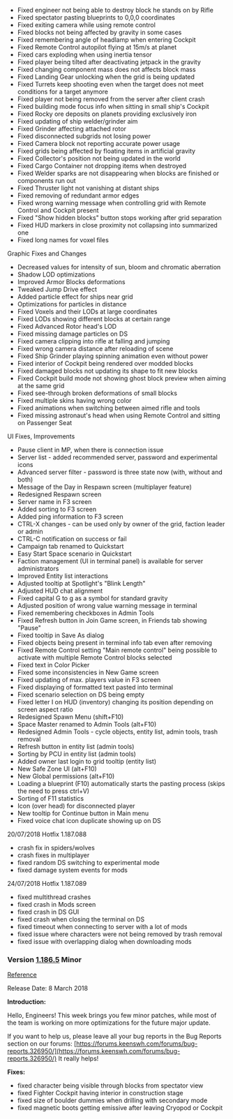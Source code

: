 *   Fixed engineer not being able to destroy block he stands on by Rifle
*   Fixed spectator pasting blueprints to 0,0,0 coordinates
*   Fixed exiting camera while using remote control
*   Fixed blocks not being affected by gravity in some cases
*   Fixed remembering angle of headlamp when entering Cockpit
*   Fixed Remote Control autopilot flying at 15m/s at planet
*   Fixed cars exploding when using inertia tensor
*   Fixed player being tilted after deactivating jetpack in the gravity
*   Fixed changing component mass does not affects block mass
*   Fixed Landing Gear unlocking when the grid is being updated
*   Fixed Turrets keep shooting even when the target does not meet conditions for a target anymore
*   Fixed player not being removed from the server after client crash
*   Fixed building mode focus info when sitting in small ship's Cockpit
*   Fixed Rocky ore deposits on planets providing exclusively iron
*   Fixed updating of ship welder/grinder aim
*   Fixed Grinder affecting attached rotor
*   Fixed disconnected subgrids not losing power
*   Fixed Camera block not reporting accurate power usage
*   Fixed grids being affected by floating items in artificial gravity
*   Fixed Collector's position not being updated in the world
*   Fixed Cargo Container not dropping items when destroyed
*   Fixed Welder sparks are not disappearing when blocks are finished or components run out
*   Fixed Thruster light not vanishing at distant ships
*   Fixed removing of redundant armor edges
*   Fixed wrong warning message when controlling grid with Remote Control and Cockpit present
*   Fixed "Show hidden blocks" button stops working after grid separation
*   Fixed HUD markers in close proximity not collapsing into summarized one
*   Fixed long names for voxel files

Graphic Fixes and Changes

*   Decreased values for intensity of sun, bloom and chromatic aberration
*   Shadow LOD optimizations
*   Improved Armor Blocks deformations
*   Tweaked Jump Drive effect
*   Added particle effect for ships near grid
*   Optimizations for particles in distance
*   Fixed Voxels and their LODs at large coordinates
*   Fixed LODs showing different blocks at certain range
*   Fixed Advanced Rotor head's LOD
*   Fixed missing damage particles on DS
*   Fixed camera clipping into rifle at falling and jumping
*   Fixed wrong camera distance after reloading of scene
*   Fixed Ship Grinder playing spinning animation even without power
*   Fixed interior of Cockpit being rendered over modded blocks
*   Fixed damaged blocks not updating its shape to fit new blocks
*   Fixed Cockpit build mode not showing ghost block preview when aiming at the same grid
*   Fixed see-through broken deformations of small blocks
*   Fixed multiple skins having wrong color
*   Fixed animations when switching between aimed rifle and tools
*   Fixed missing astronaut's head when using Remote Control and sitting on Passenger Seat

UI Fixes, Improvements

*   Pause client in MP, when there is connection issue
*   Server list - added recommended server, password and experimental icons
*   Advanced server filter - password is three state now (with, without and both)
*   Message of the Day in Respawn screen (multiplayer feature)
*   Redesigned Respawn screen
*   Server name in F3 screen
*   Added sorting to F3 screen
*   Added ping information to F3 screen
*   CTRL-X changes - can be used only by owner of the grid, faction leader or admin
*   CTRL-C notification on success or fail
*   Campaign tab renamed to Quickstart
*   Easy Start Space scenario in Quickstart
*   Faction management (UI in terminal panel) is available for server administrators
*   Improved Entity list interactions
*   Adjusted tooltip at Spotlight's "Blink Length"
*   Adjusted HUD chat alignment
*   Fixed capital G to g as a symbol for standard gravity
*   Adjusted position of wrong value warning message in terminal
*   Fixed remembering checkboxes in Admin Tools
*   Fixed Refresh button in Join Game screen, in Friends tab showing "Pause"
*   Fixed tooltip in Save As dialog
*   Fixed objects being present in terminal info tab even after removing
*   Fixed Remote Control setting "Main remote control" being possible to activate with multiple Remote Control blocks selected
*   Fixed text in Color Picker
*   Fixed some inconsistencies in New Game screen
*   Fixed updating of max. players value in F3 screen
*   Fixed displaying of formatted text pasted into terminal
*   Fixed scenario selection on DS being empty
*   Fixed letter I on HUD (inventory) changing its position depending on screen aspect ratio
*   Redesigned Spawn Menu (shift+F10)
*   Space Master renamed to Admin Tools (alt+F10)
*   Redesigned Admin Tools - cycle objects, entity list, admin tools, trash removal
*   Refresh button in entity list (admin tools)
*   Sorting by PCU in entity list (admin tools)
*   Added owner last login to grid tooltip (entity list)
*   New Safe Zone UI (alt+F10)
*   New Global permissions (alt+F10)
*   Loading a blueprint (F10) automatically starts the pasting process (skips the need to press ctrl+V)
*   Sorting of F11 statistics
*   Icon (over head) for disconnected player
*   New tooltip for Continue button in Main menu
*   Fixed voice chat icon duplicate showing up on DS

20/07/2018 Hotfix 1.187.088

*   crash fix in spiders/wolves
*   crash fixes in multiplayer
*   fixed random DS switching to experimental mode
*   fixed damage system events for mods

24/07/2018 Hotfix 1.187.089

*   fixed multithread crashes
*   fixed crash in Mods screen
*   fixed crash in DS GUI
*   fixed crash when closing the terminal on DS
*   fixed timeout when connecting to server with a lot of mods
*   fixed issue where characters were not being removed by trash removal
*   fixed issue with overlapping dialog when downloading mods

### Version [1.186.5](https://spaceengineers.wiki.gg/wiki/Version/1.186.5 "Version/1.186.5") Minor

[Reference](https://forum.keenswh.com/threads/update-1-186-5-beta-improvements.7400403/)

Release Date: 8 March 2018

**Introduction:**

Hello, Engineers! This week brings you few minor patches, while most of the team is working on more optimizations for the future major update.

If you want to help us, please leave all your bug reports in the Bug Reports section on our forums: [https://forums.keenswh.com/forums/bug-reports.326950/](https://forums.keenswh.com/forums/bug-reports.326950/) It really helps!

**Fixes:**

*   fixed character being visible through blocks from spectator view
*   fixed Fighter Cockpit having interior in construction stage
*   fixed size of boulder dummies when drilling with secondary mode
*   fixed magnetic boots getting emissive after leaving Cryopod or Cockpit
